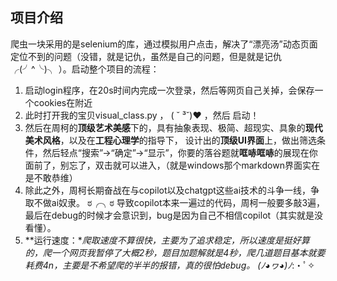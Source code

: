 ## 项目介绍

爬虫一块采用的是selenium的库，通过模拟用户点击，解决了“漂亮汤”动态页面定位不到的问题（没错，就是记仇，虽然是自己的问题，但是就是记仇 ╭(╯^╰)╮ ）。启动整个项目的流程：

1. 启动login程序，在20s时间内完成一次登录，然后等网页自己关掉，会保存一个cookies在附近
2. 此时打开我的宝贝visual_class.py ， ( ˘ ³˘)♥ ，然后 启动！
3. 然后在周柯的**顶级艺术美感**下的，具有抽象表现、极简、超现实、具象的**现代美术风格**，以及在**工程心理学**的指导下， 设计出的**顶级UI界面**上，做出筛选条件，然后轻点“搜索”->“确定”->“显示”，你要的落谷题就**哐哧哐哧**的展现在你面前了，别忘了，双击就可以进入，（就是windows那个markdown界面实在是不敢恭维）
4. 除此之外，周柯长期奋战在与copilot以及chatgpt这些ai技术的斗争一线，争取不做ai奴隶。 ಠ╭╮ಠ 导致copilot本来一遍过的代码，周柯一般要多敲3遍，最后在debug的时候才会意识到，bug是因为自己不相信copilot（其实就是没看懂）。
5. **运行速度：**爬取速度不算很快，主要为了追求稳定，所以速度是挺好算的，爬一个网页我暂停了大概2秒，题目加题解就是4秒，爬几道题目基本就要耗费4n，主要是不希望爬的半半的报错，真的很怕debug。 (ﾉ◕ヮ◕)ﾉ*:・ﾟ✧ 
